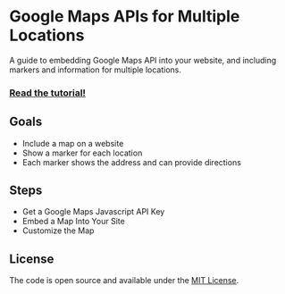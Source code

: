 
# Google Maps APIs for Multiple Locations

A guide to embedding Google Maps API into your website, and including markers and information for multiple locations.

### [Read the tutorial!](https://www.taniarascia.com/google-maps-apis-for-multiple-locations)

## Goals

* Include a map on a website
* Show a marker for each location
* Each marker shows the address and can provide directions

## Steps

* Get a Google Maps Javascript API Key
* Embed a Map Into Your Site
* Customize the Map

## License

The code is open source and available under the [MIT License](LICENSE.md).
